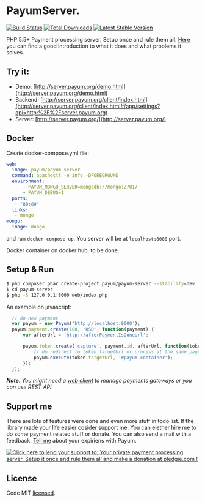 # PayumServer.
[![Build Status](https://travis-ci.org/Payum/PayumServer.png?branch=master)](https://travis-ci.org/Payum/PayumServer)
[![Total Downloads](https://poser.pugx.org/payum/payum-server/d/total.png)](https://packagist.org/packages/payum/payum-server)
[![Latest Stable Version](https://poser.pugx.org/payum/payum-server/version.png)](https://packagist.org/packages/payum/payum-server)

PHP 5.5+ Payment processing server. Setup once and rule them all. [Here](https://medium.com/@maksim_ka2/your-personal-payment-processing-server-abcc8ed76804#.23mlps63n) you can find a good introduction to what it does and what problems it solves.

## Try it:

* Demo: [http://server.payum.org/demo.html](http://server.payum.org/demo.html)
* Backend: [http://server.payum.org/client/index.html](http://server.payum.org/client/index.html#/app/settings?api=http:%2F%2Fserver.payum.org)
* Server: [http://server.payum.org/](http://server.payum.org/)

## Docker

Create docker-compose.yml file:

```yaml
web:
  image: payum/payum-server
  command: apachectl -e info -DFOREGROUND
  environment:
      - PAYUM_MONGO_SERVER=mongodb://mongo:27017
      - PAYUM_DEBUG=1
  ports:
   - "80:80"
  links:
   - mongo
mongo:
  image: mongo
```

and run `docker-compose up`. You server will be at `localhost:8080` port.

Docker container on docker hub. to be done. 

## Setup & Run

```bash
$ php composer.phar create-project payum/payum-server --stability=dev
$ cd payum-server
$ php -S 127.0.0.1:8000 web/index.php
```

An example on javascript:

```javascript
  // do new payment
  var payum = new Payum('http://localhost:8000');
  payum.payment.create(100, 'USD', function(payment) {
      var afterUrl = 'http://afterPaymentIsDoneUrl';

      payum.token.create('capture', payment.id, afterUrl, function(token) {
          // do redirect to token.targetUrl or process at the same page like this:
          payum.execute(token.targetUrl, '#payum-container');
      });
  });
```

_**Note**: You might need a [web client](https://github.com/Payum/PayumServerUI) to manage payments gateways or you can use REST API._

## Support me

There are lots of features were done and even more stuff in todo list. If the library made your life easier cosider support me. You can eiether hire me to do some payment related stuff or donate. You can also send a mail with a feedback. [Tell me](https://github.com/makasim) about your expiriens with Payum. 

<a href='https://pledgie.com/campaigns/30526'><img alt='Click here to lend your support to: Your private payment processing server. Setup it once and rule them all and make a donation at pledgie.com !' src='https://pledgie.com/campaigns/30526.png?skin_name=chrome' border='0' ></a>

## License

Code MIT [licensed](LICENSE.md).
